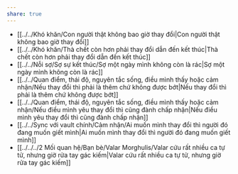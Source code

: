 ```yaml
---
share: true
---
```

- [[../../Khó khăn/Con người thật không bao giờ thay đổi|Con người thật không bao giờ thay đổi]]
- [[../../Khó khăn/Thà chết còn hơn phải thay đổi dẫn đến kết thúc|Thà chết còn hơn phải thay đổi dẫn đến kết thúc]]
- [[../../Nỗi sợ/Sợ sự kết thúc/Sợ một ngày mình không còn là rác|Sợ một ngày mình không còn là rác]]
- [[../../Quan điểm, thái độ, nguyên tắc sống, điều mình thấy hoặc cảm nhận/Nếu thay đổi thì phải là thêm chứ không được bớt|Nếu thay đổi thì phải là thêm chứ không được bớt]]
- [[../../Quan điểm, thái độ, nguyên tắc sống, điều mình thấy hoặc cảm nhận/Nếu điều mình yêu thay đổi thì cũng đành chấp nhận|Nếu điều mình yêu thay đổi thì cũng đành chấp nhận]]
- [[../../Sync với vault chính/Cảm nhận/Ai muốn mình thay đổi thì người đó đang muốn giết mình|Ai muốn mình thay đổi thì người đó đang muốn giết mình]]
- [[../../../2 Mối quan hệ/Bạn bè/Valar Morghulis/Valar cứu rất nhiều ca tự tử, nhưng giờ rửa tay gác kiếm|Valar cứu rất nhiều ca tự tử, nhưng giờ rửa tay gác kiếm]]
